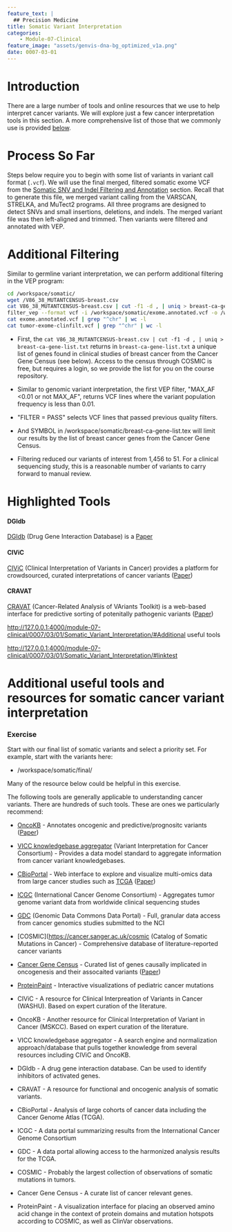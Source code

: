```yaml
---
feature_text: |
  ## Precision Medicine
title: Somatic Variant Interpretation
categories:
    - Module-07-Clinical
feature_image: "assets/genvis-dna-bg_optimized_v1a.png"
date: 0007-03-01
---
```


# Introduction

There are a large number of tools and online resources that we use to help interpret cancer variants. We will explore just a few cancer interpretation tools in this section. A more comprehensive list of those that we commonly use is provided [below](#additional-useful-tools-and-resources-for-somatic-cancer-variant-interpretation).

# Process So Far

Steps below require you to begin with some list of variants in variant call format (```.vcf```). We will use the final merged, filtered somatic exome VCF from the [Somatic SNV and Indel Filtering and Annotation]("https://pmbio.org/module-05-somatic/0005/02/02/Somatic_SNV_and_Indel_Filtering_and_Annotation/") section. Recall that to generate this file, we merged variant calling from the VARSCAN, STRELKA, and MuTect2 programs. All three programs are designed to detect SNVs and small insertions, deletions, and indels. The merged variant file was then left-aligned and trimmed. Then variants were filtered and annotated with VEP.      

# Additional Filtering

Similar to germline variant interpretation, we can perform additional filtering in the VEP program:  

```bash
cd /workspace/somatic/
wget /V86_38_MUTANTCENSUS-breast.csv
cat V86_38_MUTANTCENSUS-breast.csv | cut -f1 -d , | uniq > breast-ca-gene-list.txt
filter_vep --format vcf -i /workspace/somatic/exome.annotated.vcf -o /workspace/somatic/tumor-exome-clinfilt.vcf --filter "(MAX_AF < 0.01 or not MAX_AF) and FILTER = PASS and SYMBOL in /workspace/somatic/breast-ca-gene-list.tex" --force_overwrite
cat exome.annotated.vcf | grep "^chr" | wc -l
cat tumor-exome-clinfilt.vcf | grep "^chr" | wc -l
```

* First, the ```cat V86_38_MUTANTCENSUS-breast.csv | cut -f1 -d , | uniq > breast-ca-gene-list.txt``` returns in ```breast-ca-gene-list.txt``` a unique list of genes found in clinical studies of breast cancer from the Cancer Gene Census (see below). Access to the census through COSMIC is free, but requires a login, so we provide the list for you on the course repository.

* Similar to genomic variant interpretation, the first VEP filter, "MAX_AF <0.01 or not MAX_AF", returns VCF lines where the variant population frequency is less than 0.01.

* "FILTER = PASS" selects VCF lines that passed previous quality filters. 

* And SYMBOL in /workspace/somatic/breast-ca-gene-list.tex will limit our results by the list of breast cancer genes from the Cancer Gene Census.

* Filtering reduced our variants of interest from 1,456 to 51. For a clinical sequencing study, this is a reasonable number of variants to carry forward to manual review.  

# Highlighted Tools

#### DGIdb
[DGIdb](http://www.dgidb.org/) (Drug Gene Interaction Database) is a  [Paper](https://doi.org/10.1093/nar/gkx1143)

#### CIViC
[CIViC](https://civicdb.org/home) (Clinical Interpretation of Variants in Cancer) provides a platform for crowdsourced, curated interpretations of cancer variants ([Paper](https://www.nature.com/articles/ng.3774))

#### CRAVAT
[CRAVAT](http://cravat.us/CRAVAT/) (Cancer-Related Analysis of VAriants Toolkit) is a web-based interface for predictive sorting of potenitally pathogenic variants ([Paper](https://doi.org/10.1093/bioinformatics/btt017))

http://127.0.0.1:4000/module-07-clinical/0007/03/01/Somatic_Variant_Interpretation/#Additional useful tools

http://127.0.0.1:4000/module-07-clinical/0007/03/01/Somatic_Variant_Interpretation/#linktest

# Additional useful tools and resources for somatic cancer variant interpretation



### Exercise
Start with our final list of somatic variants and select a priority set.  For example, start with the variants here:
* /workspace/somatic/final/

Many of the resource below could be helpful in this exercise. 


The following tools are generally applicable to understanding cancer variants. There are hundreds of such tools.  These are ones we particularly recommend:

* [OncoKB](http://oncokb.org/#/) - Annotates oncogenic and predictive/prognositc variants ([Paper](http://ascopubs.org/doi/full/10.1200/PO.17.00011))
* [VICC knowledgebase aggregator](https://cancervariants.org/) (Variant Interpretation for Cancer Consortium) - Provides a data model standard to aggregate information from cancer variant knowledgebases. 
* [CBioPortal](http://www.cbioportal.org/) - Web interface to explore and visualize multi-omics data from large cancer studies such as [TCGA](https://cancergenome.nih.gov/) ([Paper](https://doi.org/10.1126/scisignal.2004088))
* [ICGC](https://dcc.icgc.org/) (International Cancer Genome Consortium) - Aggregates tumor genome variant data from worldwide clinical sequencing studes 
* [GDC](https://portal.gdc.cancer.gov/) (Genomic Data Commons Data Portal) - Full, granular data access from cancer genomics studies submitted to the NCI 
* [COSMIC](https://cancer.sanger.ac.uk/cosmic (Catalog of Somatic Mutations in Cancer) - Comprehensive database of literature-reported cancer variants
* [Cancer Gene Census](https://cancer.sanger.ac.uk/census#cl_overview) - Curated list of genes causally implicated in oncogenesis and their assocaited variants ([Paper](https://doi.org/10.1038/nrc1299))
* [ProteinPaint](https://pecan.stjude.cloud/home) - Interactive visualizations of pediatric cancer mutations

* CIViC - A resource for Clinical Interpreation of Variants in Cancer (WASHU). Based on expert curation of the literature.
* OncoKB - Another resource for Clinical Interpretation of Variant in Cancer (MSKCC). Based on expert curation of the literature.
* VICC knowledgebase aggregator - A search engine and normalization approach/database that pulls together knowledge from several resources including CIViC and OncoKB.
* DGIdb - A drug gene interaction database. Can be used to identify inhibitors of activated genes.
* CRAVAT - A resource for functional and oncogenic analysis of somatic variants.
* CBioPortal - Analysis of large cohorts of cancer data including the Cancer Genome Atlas (TCGA).
* ICGC - A data portal summarizing results from the International Cancer Genome Consortium
* GDC - A data portal allowing access to the harmonized analysis results for the TCGA.
* COSMIC - Probably the largest collection of observations of somatic mutations in tumors.
* Cancer Gene Census - A curate list of cancer relevant genes.
* ProteinPaint - A visualization interface for placing an observed amino acid change in the context of protein domains and mutation hotspots according to COSMIC, as well as ClinVar observations.


